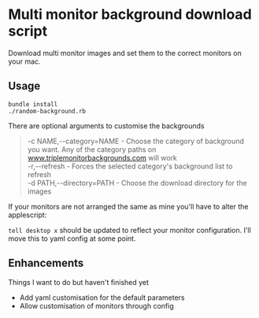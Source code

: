 # Multi monitor background download script

Download multi monitor images and set them to the correct monitors on your mac.

## Usage

    bundle install
    ./random-background.rb

There are optional arguments to customise the backgrounds

> -c NAME,--category=NAME - Choose the category of background you want. Any of the category paths on www.triplemonitorbackgrounds.com will work  
> -r,--refresh - Forces the selected category's background list to refresh  
> -d PATH,--directory=PATH - Choose the download directory for the images


If your monitors are not arranged the same as mine you'll have to alter the applescript:

`tell desktop x` should be updated to reflect your monitor configuration. I'll move this to yaml config at some point.

## Enhancements

Things I want to do but haven't finished yet

* Add yaml customisation for the default parameters
* Allow customisation of monitors through config
